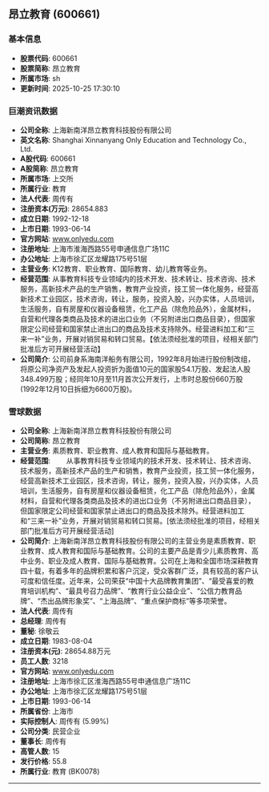 ## 昂立教育 (600661)

### 基本信息

- **股票代码**: 600661
- **股票简称**: 昂立教育
- **所属市场**: sh
- **更新时间**: 2025-10-25 17:30:10

### 巨潮资讯数据

- **公司全称**: 上海新南洋昂立教育科技股份有限公司
- **英文名称**: Shanghai Xinnanyang Only Education and Technology Co., Ltd.
- **A股代码**: 600661
- **A股简称**: 昂立教育
- **所属市场**: 上交所
- **所属行业**: 教育
- **法人代表**: 周传有
- **注册资本(万元)**: 28654.883
- **成立日期**: 1992-12-18
- **上市日期**: 1993-06-14
- **官方网站**: www.onlyedu.com
- **注册地址**: 上海市淮海西路55号申通信息广场11C
- **办公地址**: 上海市徐汇区龙耀路175号51层
- **主营业务**: K12教育、职业教育、国际教育、幼儿教育等业务。
- **经营范围**: 从事教育科技专业领域内的技术开发、技术转让、技术咨询、技术服务，高新技术产品的生产销售，教育产业投资，技工贸一体化服务，经营高新技术工业园区，技术咨询，转让，服务，投资入股，兴办实体，人员培训，生活服务，自有房屋和仪器设备租赁，化工产品（除危险品外），金属材料，自营和代理各类商品及技术的进出口业务（不另附进出口商品目录），但国家限定公司经营和国家禁止进出口的商品及技术支持除外。经营进料加工和“三来一补”业务，开展对销贸易和转口贸易。【依法须经批准的项目，经相关部门批准后方可开展经营活动】
- **公司简介**: 公司前身系海南洋船务有限公司，1992年8月始进行股份制改组，将原公司净资产及发起人投资折为面值10元的国家股54.1万股、发起法人股348.499万股；经同年10月至11月首次公开发行，上市时总股份660万股(1992年12月10日拆细为6600万股)。

### 雪球数据

- **公司全称**: 上海新南洋昂立教育科技股份有限公司
- **公司简称**: 昂立教育
- **主营业务**: 素质教育、职业教育、成人教育和国际与基础教育。
- **经营范围**: 　　从事教育科技专业领域内的技术开发、技术转让、技术咨询、技术服务，高新技术产品的生产和销售，教育产业投资，技工贸一体化服务，经营高新技术工业园区，技术咨询，转让，服务，投资入股，兴办实体，人员培训，生活服务，自有房屋和仪器设备租赁，化工产品（除危险品外），金属材料，自营和代理各类商品及技术的进出口业务（不另附进出口商品目录），但国家限定公司经营和国家禁止进出口的商品及技术除外。经营进料加工和“三来一补”业务，开展对销贸易和转口贸易。[依法须经批准的项目，经相关部门批准后方可开展经营活动]
- **公司简介**: 上海新南洋昂立教育科技股份有限公司的主营业务是素质教育、职业教育、成人教育和国际与基础教育。公司的主要产品是青少儿素质教育、高中业务、职业及成人教育、国际与基础教育。公司在上海和全国市场深耕教育四十载，有着多年的品牌积累和客户沉淀，受众客群广泛，具有较高的客户认可度和信任度。近年来，公司荣获“中国十大品牌教育集团”、“最受喜爱的教育培训机构”、“最具号召力品牌”、“教育行业公益企业”、“公信力教育品牌”、“杰出品牌形象奖”、“上海品牌”、“重点保护商标”等多项荣誉。
- **法人代表**: 周传有
- **总经理**: 周传有
- **董秘**: 徐敬云
- **成立日期**: 1983-08-04
- **注册资本(元)**: 28654.88万元
- **员工人数**: 3218
- **官方网站**: www.onlyedu.com
- **注册地址**: 上海市徐汇区淮海西路55号申通信息广场11C
- **办公地址**: 上海市徐汇区龙耀路175号51层
- **上市日期**: 1993-06-14
- **所属省份**: 上海市
- **实际控制人**: 周传有 (5.99%)
- **公司分类**: 民营企业
- **董事长**: 周传有
- **高管人数**: 15
- **发行价格**: 55.8
- **所属行业**: 教育 (BK0078)

---